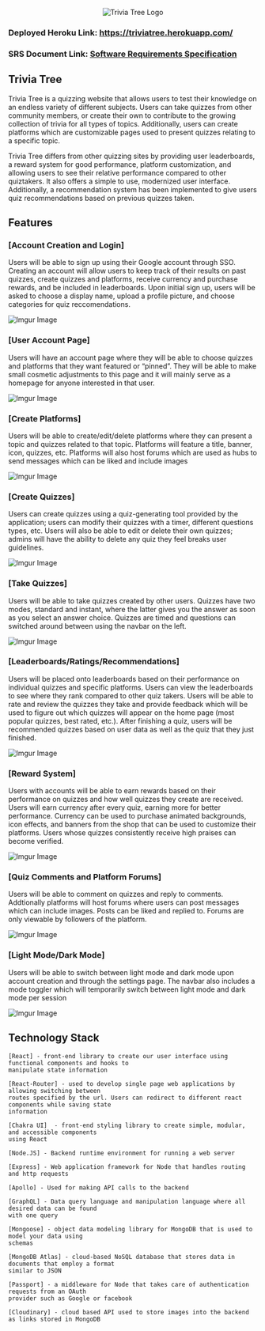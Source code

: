 <p align="center">
  <img src="https://res.cloudinary.com/dsry3cnco/image/upload/v1642171587/trivia_tree_logo_background_i46u3l.png" alt="Trivia Tree Logo"/>
</p>

### Deployed Heroku Link: https://triviatree.herokuapp.com/
### SRS Document Link: [Software Requirements Specification](https://github.com/tamzid-chowdhury/Trivia-Tree/blob/main/SRS%20Trivia%20Tree.pdf)

## Trivia Tree
Trivia Tree is a quizzing website that allows users to test their knowledge on an endless variety of different 
subjects. Users can take quizzes from other community members, or create their own to contribute 
to the growing collection of trivia for all types of topics. Additionally, users can 
create platforms which are customizable pages used to present quizzes relating to a specific topic.

Trivia Tree differs from other quizzing sites by providing user leaderboards, a reward system for good performance, 
platform customization, and allowing users to see their relative performance compared to  other quiztakers. It also 
offers a simple to use, modernized user interface. Additionally, a recommendation system has been implemented to give
users quiz recommendations based on previous quizzes taken. 

## Features

### [Account Creation and Login]
Users will be able to sign up using their Google account through SSO. Creating an account will allow users to keep track of 
their results on past quizzes, create quizzes and platforms, receive currency and purchase rewards, and be included in leaderboards. 
Upon initial sign up, users will be asked to choose a display name, upload a profile picture, and choose categories for quiz reccomendations.

![Imgur Image](https://i.imgur.com/bXbxJXn.png)

### [User Account Page]
Users will have an account page where they will be able to choose quizzes and platforms that they want featured or “pinned”. 
They will be able to make small cosmetic adjustments to this page and it will mainly serve as a homepage for anyone interested in that user. 

![Imgur Image](https://i.imgur.com/bHwKKoD.png)

### [Create Platforms]
Users will be able to create/edit/delete platforms where they can present a topic and quizzes related to that topic. Platforms will 
feature a title, banner, icon, quizzes, etc. Platforms will also host forums which are used as hubs to send messages which can be liked
and include images

![Imgur Image](https://i.imgur.com/urraY1a.png)

### [Create Quizzes] 
Users can create quizzes using a quiz-generating tool provided by the application; users can modify their quizzes with a timer, different 
questions types, etc. Users will also be able to edit or delete their own quizzes; admins will have the ability to delete any quiz they feel 
breaks user guidelines.

![Imgur Image](https://i.imgur.com/smvU4hV.png)

### [Take Quizzes]
Users will be able to take quizzes created by other users. Quizzes have two modes, standard and instant, where the latter gives you the answer as soon
as you select an answer choice. Quizzes are timed and questions can switched around between using the navbar on the left. 

![Imgur Image](https://i.imgur.com/7hF82zh.png)

### [Leaderboards/Ratings/Recommendations]
Users will be placed onto leaderboards based on their performance on individual quizzes and specific platforms. Users can view the leaderboards
to see where they rank compared to other quiz takers. Users will be able to rate and review the quizzes they take and provide feedback which will be
used to figure out which quizzes will appear on the home page (most popular quizzes, best rated, etc.). After finishing a quiz, users will be recommended 
quizzes based on user data as well as the quiz that they just finished.

![Imgur Image](https://i.imgur.com/N3RtLkt.png)

### [Reward System]
Users with accounts will be able to earn rewards based on their performance on quizzes and how well quizzes they create are received. 
Users will earn currency after every quiz, earning more for better performance. Currency can be used to purchase animated backgrounds, icon effects, and
banners from the shop that can be used to customize their platforms. Users whose quizzes consistently receive high praises can become verified. 

![Imgur Image](https://i.imgur.com/Kh0EKuv.png)

### [Quiz Comments and Platform Forums]
Users will be able to comment on quizzes and reply to comments. Addtionally platforms will host forums where users can post messages which can include 
images. Posts can be liked and replied to. Forums are only viewable by followers of the platform. 

![Imgur Image](https://i.imgur.com/VvkfwLG.png)

### [Light Mode/Dark Mode]
Users will be able to switch between light mode and dark mode upon account creation and through the settings page. The navbar also includes a mode toggler
which will temporarily switch between light mode and dark mode per session

![Imgur Image](https://i.imgur.com/qcPdKQT.png)

## Technology Stack
	[React] - front-end library to create our user interface using functional components and hooks to 
	manipulate state information 
  
	[React-Router] - used to develop single page web applications by allowing switching between
	routes specified by the url. Users can redirect to different react components while saving state
	information
  
	[Chakra UI]  - front-end styling library to create simple, modular, and accessible components 
	using React 
  
  	[Node.JS] - Backend runtime environment for running a web server
    
	[Express] - Web application framework for Node that handles routing and http requests
  
	[Apollo] - Used for making API calls to the backend
  
	[GraphQL] - Data query language and manipulation language where all desired data can be found 
	with one query
  
	[Mongoose] - object data modeling library for MongoDB that is used to model your data using
	schemas 
  
	[MongoDB Atlas] - cloud-based NoSQL database that stores data in documents that employ a format
	similar to JSON
  
	[Passport] - a middleware for Node that takes care of authentication requests from an OAuth 
	provider such as Google or facebook
  
  	[Cloudinary] - cloud based API used to store images into the backend as links stored in MongoDB




